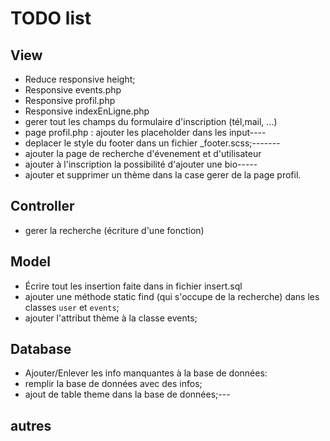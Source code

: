 # TODO list

## View

- Reduce responsive height;
- Responsive events.php
- Responsive profil.php
- Responsive indexEnLigne.php
- gerer tout les champs du formulaire d'inscription (tél,mail, ...)
- page profil.php : ajouter les placeholder dans les input----
- deplacer le style du footer dans un fichier _footer.scss;-------
- ajouter la page de recherche d'évenement et d'utilisateur
- ajouter à l'inscription la possibilité d'ajouter une bio-----
- ajouter et supprimer un thème dans la case gerer de la page profil.

## Controller

- gerer la recherche (écriture d'une fonction)

## Model

- Écrire tout les insertion faite dans in fichier insert.sql
- ajouter une méthode static find (qui s'occupe de la recherche) dans les classes `user` et `events`;
- ajouter l'attribut thème à la classe events;

## Database

- Ajouter/Enlever les info manquantes à la base de données:
- remplir la base de données avec des infos;
- ajout de table theme dans la base de données;---

## autres
